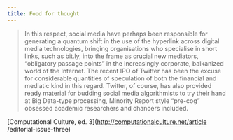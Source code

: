 ```yaml
---
title: Food for thought
---
```


> In this respect, social media have perhaps been responsible for generating a
quantum shift in the use of the hyperlink across digital media technologies,
bringing organisations who specialise in short links, such as bit.ly, into the
frame as crucial new mediators, “obligatory passage points” in the
increasingly corporate, balkanized world of the Internet. The recent IPO of
Twitter has been the excuse for considerable quantities of speculation of both
the financial and mediatic kind in this regard. Twitter, of course, has also
provided ready material for budding social media algorithmists to try their
hand at Big Data-type processing, Minority Report style “pre-cog” obsessed
academic researchers and chancers included.

[Computational Culture, ed. 3](http://computationalculture.net/article
/editorial-issue-three)

